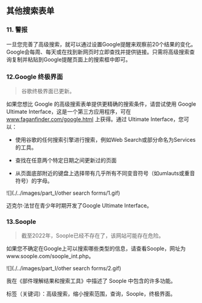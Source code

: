 ## 其他搜索表单

### 11. 警报

一旦您完善了高级搜索，就可以通过设置Google提醒来观察前20个结果的变化。 Google会每周、每天或在找到新网页时立即查找并提供链接。只需将高级搜索查询复制并粘贴到Google提醒页面上的搜索框中即可。



### 12.Google 终极界面

> 谷歌终极界面已更新。

如果您想比 Google 的高级搜索表单提供更精确的搜索条件，请尝试使用 Google Ultimate Interface，这是一个第三方应用程序，可在 www.faganfinder.com/google.html 上获得。通过 Ultimate Interface，您可以：

- 使用谷歌的任何搜索引擎进行搜索，例如Web Search或部分命名为Services的工具。 

- 查找在任意两个特定日期之间更新过的页面 

- 从页面底部附近的键盘上选择带有几乎所有不同变音符号（如umlauts或重音符号）的字母。

 ![](./../images/part_Ⅰ/other search forms/1.gif)

迈克尔·法甘在青少年时期开发了Google Ultimate Interface。



### 13.Soople

> 截至2022年，Soople已经不存在了，该网站可能存在危险。

如果您不确定在Google上可以搜索哪些类型的信息，请查看Soople，网址为www.soople.com/soople_int.php。

 ![](./../images/part_Ⅰ/other search forms/2.gif)

我在《部件理解结果和搜索工具》中描述了 Soople 中包含的许多功能。



标签（关键词）：高级搜索，缩小搜索范围，查询，Soople，终极界面。